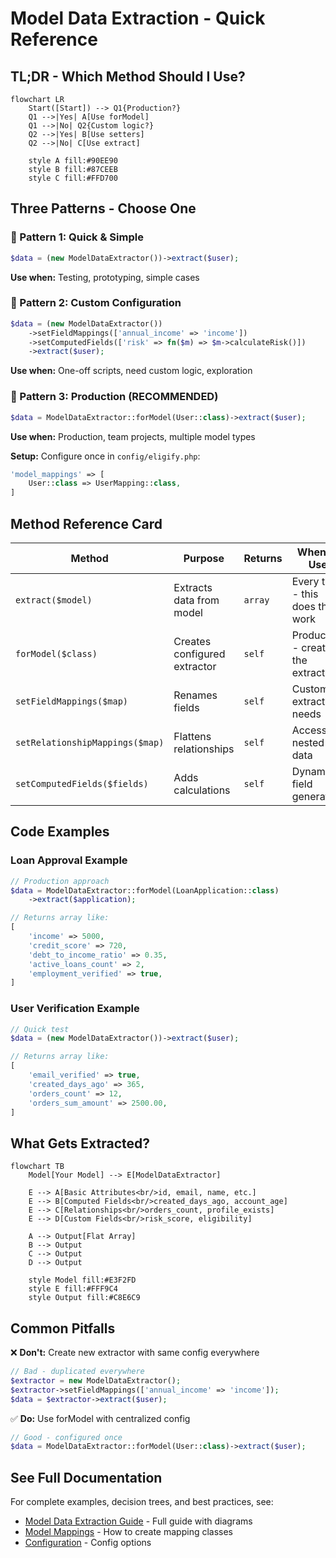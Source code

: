 # Model Data Extraction - Quick Reference

## TL;DR - Which Method Should I Use?

```mermaid
flowchart LR
    Start([Start]) --> Q1{Production?}
    Q1 -->|Yes| A[Use forModel]
    Q1 -->|No| Q2{Custom logic?}
    Q2 -->|Yes| B[Use setters]
    Q2 -->|No| C[Use extract]

    style A fill:#90EE90
    style B fill:#87CEEB
    style C fill:#FFD700
```

## Three Patterns - Choose One

### 🥉 Pattern 1: Quick & Simple

```php
$data = (new ModelDataExtractor())->extract($user);
```

**Use when:** Testing, prototyping, simple cases

### 🥈 Pattern 2: Custom Configuration

```php
$data = (new ModelDataExtractor())
    ->setFieldMappings(['annual_income' => 'income'])
    ->setComputedFields(['risk' => fn($m) => $m->calculateRisk()])
    ->extract($user);
```

**Use when:** One-off scripts, need custom logic, exploration

### 🥇 Pattern 3: Production (RECOMMENDED)

```php
$data = ModelDataExtractor::forModel(User::class)->extract($user);
```

**Use when:** Production, team projects, multiple model types

**Setup:** Configure once in `config/eligify.php`:

```php
'model_mappings' => [
    User::class => UserMapping::class,
]
```

## Method Reference Card

| Method | Purpose | Returns | When to Use |
|--------|---------|---------|-------------|
| `extract($model)` | Extracts data from model | `array` | Every time - this does the work |
| `forModel($class)` | Creates configured extractor | `self` | Production - creates the extractor |
| `setFieldMappings($map)` | Renames fields | `self` | Custom extraction needs |
| `setRelationshipMappings($map)` | Flattens relationships | `self` | Accessing nested data |
| `setComputedFields($fields)` | Adds calculations | `self` | Dynamic field generation |

## Code Examples

### Loan Approval Example

```php
// Production approach
$data = ModelDataExtractor::forModel(LoanApplication::class)
    ->extract($application);

// Returns array like:
[
    'income' => 5000,
    'credit_score' => 720,
    'debt_to_income_ratio' => 0.35,
    'active_loans_count' => 2,
    'employment_verified' => true,
]
```

### User Verification Example

```php
// Quick test
$data = (new ModelDataExtractor())->extract($user);

// Returns array like:
[
    'email_verified' => true,
    'created_days_ago' => 365,
    'orders_count' => 12,
    'orders_sum_amount' => 2500.00,
]
```

## What Gets Extracted?

```mermaid
flowchart TB
    Model[Your Model] --> E[ModelDataExtractor]

    E --> A[Basic Attributes<br/>id, email, name, etc.]
    E --> B[Computed Fields<br/>created_days_ago, account_age]
    E --> C[Relationships<br/>orders_count, profile_exists]
    E --> D[Custom Fields<br/>risk_score, eligibility]

    A --> Output[Flat Array]
    B --> Output
    C --> Output
    D --> Output

    style Model fill:#E3F2FD
    style E fill:#FFF9C4
    style Output fill:#C8E6C9
```

## Common Pitfalls

❌ **Don't:** Create new extractor with same config everywhere

```php
// Bad - duplicated everywhere
$extractor = new ModelDataExtractor();
$extractor->setFieldMappings(['annual_income' => 'income']);
$data = $extractor->extract($user);
```

✅ **Do:** Use forModel with centralized config

```php
// Good - configured once
$data = ModelDataExtractor::forModel(User::class)->extract($user);
```

## See Full Documentation

For complete examples, decision trees, and best practices, see:
- [Model Data Extraction Guide](model-data-extraction.md) - Full guide with diagrams
- [Model Mappings](model-mappings.md) - How to create mapping classes
- [Configuration](configuration.md) - Config options

